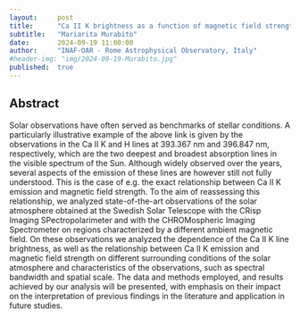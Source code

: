 ```yaml
---
layout:     post
title:      "Ca II K brightness as a function of magnetic field strength and characteristics of the observations"
subtitle:   "Mariarita Murabito"
date:       2024-09-19 11:00:00
author:     "INAF-OAR - Rome Astrophysical Observatory, Italy"
#header-img: "img/2024-09-19-Murabito.jpg"
published:  true
---
```


## Abstract
Solar observations have often served as benchmarks of stellar conditions. A particularly illustrative example of the above link is given by the observations in the Ca II K and H lines at  393.367 nm and 396.847 nm, respectively, which are the two deepest and broadest absorption lines in the visible spectrum of the Sun. Although widely observed over the years, several aspects of the emission of these lines are however still not fully understood. This is the case of e.g. the exact relationship between Ca II K emission and magnetic field strength. To the aim of reassessing this relationship, we analyzed state-of-the-art observations of the solar atmosphere obtained at the Swedish Solar Telescope with the CRisp Imaging SPectropolarimeter and with the CHROMospheric Imaging Spectrometer on regions characterized by a different ambient magnetic field. On these observations we analyzed the dependence of the Ca II K line brightness, as well as the relationship between Ca II K emission and magnetic field strength on different surrounding conditions of the solar atmosphere and characteristics of the observations, such as spectral bandwidth and spatial scale. The data and methods employed, and results achieved by our analysis will be presented, with emphasis on their impact on the interpretation of previous findings in the literature and application in future studies.
